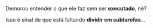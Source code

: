 Demorou entender o que ele faz sem ser **executado**, né?

Isso é sinal de que está faltando **dividir em subtarefas**...
